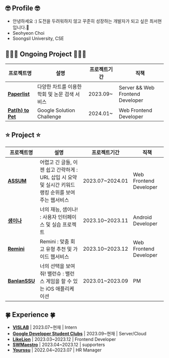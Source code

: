 ## 🤓 Profile 🤓
- 안녕하세요 :) 도전을 두려워하지 않고 꾸준히 성장하는 개발자가 되고 싶은 최서현입니다.🐥 <br/>
- Seohyeon Choi <br/>
- Soongsil University, CSE

## 👩🏻‍💻 Ongoing Project 👩🏻‍💻
| 프로젝트명 | 설명 | 프로젝트기간 | 직책 |
|-----------|------|------------|-----|
| [**Paperlist**](https://github.com/vislab-ssu) | 다양한 차트를 이용한 학회 및 논문 검색 서비스 | 2023.09~ | Server && Web Frontend Developer |
| [**Pat(h) to Pet**](https://github.com/gdsc-ssu/Path-to-Pet-Client) | Google Solution Challenge | 2024.01~ | Web Frontend Developer |


## ⭐️ Project ⭐️

| 프로젝트명 | 설명 | 프로젝트기간 | 직책 |
|-----------|------|------------|-----|
| [**ASSUM**](https://github.com/LikelionAssum) | 어렵고 긴 글들, 이젠 쉽고 간략하게 : URL 삽입 시 요약 및 실시간 키워드 랭킹 순위를 보여주는 웹서비스 | 2023.07~2024.01 | Web Frontend Developer |
| [**샘이나**](https://github.com/Sem-in-a) | 너의 재능, 샘이나! : 사용자 인터페이스 및 실습 프로젝트 | 2023.10~2023.11 | Android Developer |
| [**Remini**](https://github.com/Team-Remini) | Remini : 맞춤 회고 유형 추천 및 가이드 웹서비스 | 2023.10~2023.12 | Web Frontend Developer |
| [**BanlanSSU**](https://github.com/hackathon-I-PROMAX) | 너의 선택을 보여줘! 밸런슈 : 밸런스 게임을 할 수 있는 iOS 애플리케이션 | 2023.01~2023.09 | PM |


## 🍀 Experience 🍀

- [**VISLAB**](http://vis.ssu.ac.kr/) | 2023.07~현재 | Intern 
- [**Google Developer Student Clubs**](https://sites.google.com/view/gdscsoongsil) | 2023.09~현재 | Server/Cloud 
- [**LikeLion**](https://github.com/likelion-ssu/) | 2023.03~2023.12 | Frontend Developer 
- [**SWMaestro**](https://swmaestro.org/sw/main/main.do) | 2023.04~2023.12 | supporters 
- [**Yourssu**](https://yourssu.com/) | 2022.04~2023.07 | HR Manager

